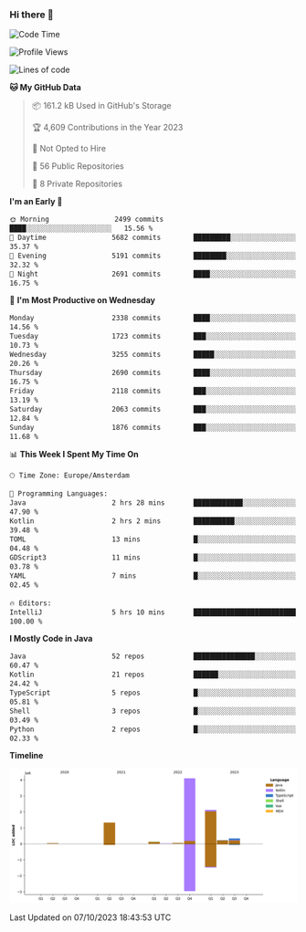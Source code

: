### Hi there 👋


<!--START_SECTION:waka-->
![Code Time](http://img.shields.io/badge/Code%20Time-3%2C577%20hrs%2038%20mins-blue)

![Profile Views](http://img.shields.io/badge/Profile%20Views-23-blue)

![Lines of code](https://img.shields.io/badge/From%20Hello%20World%20I%27ve%20Written-8.2%20million%20lines%20of%20code-blue)

**🐱 My GitHub Data** 

> 📦 161.2 kB Used in GitHub's Storage 
 > 
> 🏆 4,609 Contributions in the Year 2023
 > 
> 🚫 Not Opted to Hire
 > 
> 📜 56 Public Repositories 
 > 
> 🔑 8 Private Repositories 
 > 
**I'm an Early 🐤** 

```text
🌞 Morning                2499 commits        ████░░░░░░░░░░░░░░░░░░░░░   15.56 % 
🌆 Daytime                5682 commits        █████████░░░░░░░░░░░░░░░░   35.37 % 
🌃 Evening                5191 commits        ████████░░░░░░░░░░░░░░░░░   32.32 % 
🌙 Night                  2691 commits        ████░░░░░░░░░░░░░░░░░░░░░   16.75 % 
```
📅 **I'm Most Productive on Wednesday** 

```text
Monday                   2338 commits        ████░░░░░░░░░░░░░░░░░░░░░   14.56 % 
Tuesday                  1723 commits        ███░░░░░░░░░░░░░░░░░░░░░░   10.73 % 
Wednesday                3255 commits        █████░░░░░░░░░░░░░░░░░░░░   20.26 % 
Thursday                 2690 commits        ████░░░░░░░░░░░░░░░░░░░░░   16.75 % 
Friday                   2118 commits        ███░░░░░░░░░░░░░░░░░░░░░░   13.19 % 
Saturday                 2063 commits        ███░░░░░░░░░░░░░░░░░░░░░░   12.84 % 
Sunday                   1876 commits        ███░░░░░░░░░░░░░░░░░░░░░░   11.68 % 
```


📊 **This Week I Spent My Time On** 

```text
🕑︎ Time Zone: Europe/Amsterdam

💬 Programming Languages: 
Java                     2 hrs 28 mins       ████████████░░░░░░░░░░░░░   47.90 % 
Kotlin                   2 hrs 2 mins        ██████████░░░░░░░░░░░░░░░   39.48 % 
TOML                     13 mins             █░░░░░░░░░░░░░░░░░░░░░░░░   04.48 % 
GDScript3                11 mins             █░░░░░░░░░░░░░░░░░░░░░░░░   03.78 % 
YAML                     7 mins              █░░░░░░░░░░░░░░░░░░░░░░░░   02.45 % 

🔥 Editors: 
IntelliJ                 5 hrs 10 mins       █████████████████████████   100.00 % 
```

**I Mostly Code in Java** 

```text
Java                     52 repos            ███████████████░░░░░░░░░░   60.47 % 
Kotlin                   21 repos            ██████░░░░░░░░░░░░░░░░░░░   24.42 % 
TypeScript               5 repos             █░░░░░░░░░░░░░░░░░░░░░░░░   05.81 % 
Shell                    3 repos             █░░░░░░░░░░░░░░░░░░░░░░░░   03.49 % 
Python                   2 repos             █░░░░░░░░░░░░░░░░░░░░░░░░   02.33 % 
```



**Timeline**

![Lines of Code chart](https://raw.githubusercontent.com/powercasgamer/powercasgamer/master/assets/bar_graph.png)


 Last Updated on 07/10/2023 18:43:53 UTC
<!--END_SECTION:waka-->
